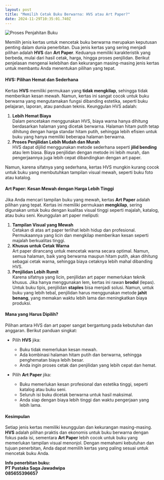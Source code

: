 ```yaml
---
layout: post
title: "Memilih Cetak Buku Berwarna: HVS atau Art Paper?"
date: 2024-11-29T10:35:01.740Z
---
```

![](/images/uploads/whatsapp-image-2024-11-29-at-17.39.57_44052eab.jpg "Proses Penjahitan Buku")

Memilih jenis kertas untuk mencetak buku berwarna merupakan keputusan penting dalam dunia penerbitan. Dua jenis kertas yang sering menjadi pilihan adalah **HVS** dan **Art Paper**. Keduanya memiliki karakteristik yang berbeda, mulai dari hasil cetak, harga, hingga proses penjilidan. Berikut penjelasan mengenai kelebihan dan kekurangan masing-masing jenis kertas untuk membantu Anda menentukan pilihan yang tepat.

#### **HVS: Pilihan Hemat dan Sederhana**

Kertas **HVS** memiliki permukaan yang **tidak mengkilap**, sehingga tidak memberikan kesan mewah. Namun, kertas ini sangat cocok untuk buku berwarna yang mengutamakan fungsi dibanding estetika, seperti buku pelajaran, laporan, atau panduan teknis. Keunggulan HVS adalah:

1. **Lebih Hemat Biaya**\
   Dalam pencetakan menggunakan HVS, biaya warna hanya dihitung berdasarkan halaman yang dicetak berwarna. Halaman hitam putih tetap dihitung dengan harga standar hitam putih, sehingga lebih efisien untuk buku yang hanya memiliki beberapa halaman berwarna.
2. **Proses Penjilidan Lebih Mudah dan Murah**\
   HVS dapat dijilid menggunakan metode sederhana seperti **jilid bending** atau lem biasa. Biaya penjilidan dengan metode ini lebih murah, dan pengerjaannya juga lebih cepat dibandingkan dengan art paper.

Namun, karena sifatnya yang sederhana, kertas HVS mungkin kurang cocok untuk buku yang membutuhkan tampilan visual mewah, seperti buku foto atau katalog.

#### **Art Paper: Kesan Mewah dengan Harga Lebih Tinggi**

Jika Anda mencari tampilan buku yang mewah, kertas **Art Paper** adalah pilihan yang tepat. Kertas ini memiliki permukaan **mengkilap**, sering digunakan untuk buku dengan kualitas visual tinggi seperti majalah, katalog, atau buku seni. Keunggulan art paper meliputi:

1. **Tampilan Visual yang Mewah**\
   Cetakan di atas art paper terlihat lebih hidup dan profesional. Permukaannya yang licin dan mengkilap memberikan kesan seperti majalah berkualitas tinggi.
2. **Khusus untuk Cetak Warna**\
   Art paper dirancang untuk mencetak warna secara optimal. Namun, semua halaman, baik yang berwarna maupun hitam putih, akan dihitung sebagai cetak warna, sehingga biaya cetaknya lebih mahal dibanding HVS.
3. **Penjilidan Lebih Rumit**\
   Karena sifatnya yang licin, penjilidan art paper memerlukan teknik khusus. Jika hanya menggunakan lem, kertas ini rawan **brodol** (lepas). Untuk buku tipis, penjilidan **staples** bisa menjadi solusi. Namun, untuk buku yang lebih tebal, penjilidan harus menggunakan metode **jahit benang**, yang memakan waktu lebih lama dan meningkatkan biaya produksi.

#### **Mana yang Harus Dipilih?**

Pilihan antara HVS dan art paper sangat bergantung pada kebutuhan dan anggaran. Berikut panduan singkat:

* Pilih **HVS** jika:

  * Buku tidak memerlukan kesan mewah.
  * Ada kombinasi halaman hitam putih dan berwarna, sehingga penghematan biaya lebih besar.
  * Anda ingin proses cetak dan penjilidan yang lebih cepat dan hemat.
* Pilih **Art Paper** jika:

  * Buku memerlukan kesan profesional dan estetika tinggi, seperti katalog atau buku seni.
  * Seluruh isi buku dicetak berwarna untuk hasil maksimal.
  * Anda siap dengan biaya lebih tinggi dan waktu pengerjaan yang lebih lama.

#### **Kesimpulan**

Setiap jenis kertas memiliki keunggulan dan kekurangan masing-masing. **HVS** adalah pilihan praktis dan ekonomis untuk buku berwarna dengan fokus pada isi, sementara **Art Paper** lebih cocok untuk buku yang memerlukan tampilan visual menonjol. Dengan memahami kebutuhan dan tujuan penerbitan, Anda dapat memilih kertas yang paling sesuai untuk mencetak buku Anda.



**I﻿nfo penerbitan buku:**\
**PT Pustaka Saga Jawadwipa**\
**085655396657**